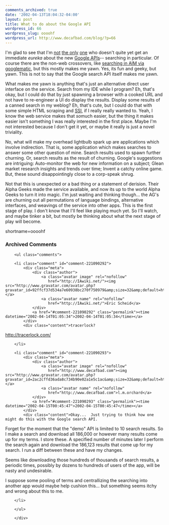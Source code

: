 ```yaml
---
comments_archived: true
date: '2002-04-13T18:04:32-04:00'
layout: post
title: What to do about the Google API
wordpress_id: 66
wordpress_slug: oooohf
wordpress_url: http://www.decafbad.com/blog/?p=66
---
```

<p>I'm glad to see that I'm <a href="http://www.metafilter.com/mefi/16286">not</a> <a href="http://mikel.org/2002_04_07_mikelarch.html#75326362">the only</a> <a href="http://aaronland.info/weblog">one</a> who doesn't quite yet get an immediate <i>eureka</i> about the new <a href="http://www.google.com/apis">Google APIs</a>-- searching in particular.  Of course there are the non-web crossovers, like <a href="http://www.interconnected.org/home/more/googlematic.gif">searching in AIM via googlematic</a>, but this mostly makes me yawn.  Yes, its fun and geeky, but yawn.  This is not to say that the Google search API itself makes me yawn.</p>
<p>What makes me yawn is anything that's just an alternative direct user interface on the service.  Search from my IDE while I program?  Eh, that's okay, but I could do that by just spawning a browser with a cooked URL and not have to re-engineer a UI do display the results.  Display some results of a canned search in my weblog?  Eh, that's cute, but I could do that with some simple HTML scraping and <a href="http://www.decafbad.com/twiki/bin/view/Main/SSI">SSI</a>, if I really really wanted to.  Yeah, I know the web service makes that <i>so</i>much easier, but the thing it makes easier isn't something I was really interested in the first place.  Maybe I'm not interested because I don't get it yet, or maybe it really is just a novel triviality.</p>
<p>No, what will make my overhead lightbulb spark up are applications which involve indirection.  That is, some application which makes searches to answer some other question of mine.  Search results used to spawn further churning.  Or, search results as the result of churning.  Google's suggestions are intriguing: Auto-monitor the web for new information on a subject; Glean market research insights and trends over time; Invent a catchy online game.  But, these sound disappointingly close to a corp-speak shrug.  </p>
<p>Not that this is unexpected or a bad thing or a statement of derision.  Their Alpha Geeks made the service available, and now its up to the world Alpha Geeks to turn it into magic.  I'm just waiting and thinking though...  the AG's are churning out all permutations of language bindings, alternative interfaces, and weavings of the service into other apps.  This is the first stage of play.  I don't know that I'll feel like playing much yet.  So I'll watch, and maybe tinker a bit, but mostly be thinking about what the next stage of play will become.</p>
<!--more-->
shortname=oooohf

<div id="comments" class="comments archived-comments">
            <h3>Archived Comments</h3>
            
        <ul class="comments">
            
        <li class="comment" id="comment-221090292">
            <div class="meta">
                <div class="author">
                    <a class="avatar image" rel="nofollow" 
                       href="http://IAwiki.net/"><img src="http://www.gravatar.com/avatar.php?gravatar_id=92ffcf37d534a7e60938bc270f750979&amp;size=32&amp;default=http://mediacdn.disqus.com/1320279820/images/noavatar32.png"/></a>
                    <a class="avatar name" rel="nofollow" 
                       href="http://IAwiki.net/">Eric Scheid</a>
                </div>
                <a href="#comment-221090292" class="permalink"><time datetime="2002-04-14T01:05:34">2002-04-14T01:05:34</time></a>
            </div>
            <div class="content">tracerlock?

http://tracerlock.com/</div>
            
        </li>
    
        <li class="comment" id="comment-221090293">
            <div class="meta">
                <div class="author">
                    <a class="avatar image" rel="nofollow" 
                       href="http://www.decafbad.com"><img src="http://www.gravatar.com/avatar.php?gravatar_id=2ac2cffd36ada8c734b90e02a1e5c1ac&amp;size=32&amp;default=http://mediacdn.disqus.com/1320279820/images/noavatar32.png"/></a>
                    <a class="avatar name" rel="nofollow" 
                       href="http://www.decafbad.com">l.m.orchard</a>
                </div>
                <a href="#comment-221090293" class="permalink"><time datetime="2002-04-15T00:45:47">2002-04-15T00:45:47</time></a>
            </div>
            <div class="content">Okay...  Just trying to think how one might do this with the Google search API.

Forget for the moment that the "demo" API is limited to 10 search results.  So I make a search and download all 186,000 or however many results come up for my terms.  I store these.  A specified number of minutes later I perform the search again and download the 186,123 results that come up for my search.  I run a diff between these and have my changes.

Seems like downloading those hundreds of thousands of search results, a periodic times, possibly by dozens to hundreds of users of the app, will be nasty and undesirable.

I suppose some pooling of terms and centrallizing the searching into another app would maybe help cushion this...  but something seems itchy and wrong about this to me.</div>
            
        </li>
    
        </ul>
    
        </div>
    